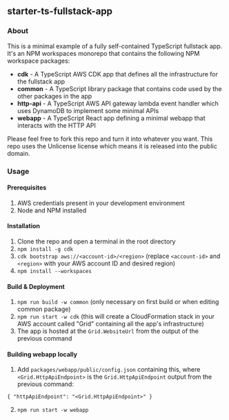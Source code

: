## starter-ts-fullstack-app

### About

This is a minimal example of a fully self-contained TypeScript fullstack app. It's an NPM workspaces monorepo that
contains the following NPM workspace packages:

* **cdk** - A TypeScript AWS CDK app that defines all the infrastructure for the fullstack app
* **common** - A TypeScript library package that contains code used by the other packages in the app
* **http-api** - A TypeScript AWS API gateway lambda event handler which uses DynamoDB to implement some minimal APIs
* **webapp** - A TypeScript React app defining a minimal webapp that interacts with the HTTP API

Please feel free to fork this repo and turn it into whatever you want. This repo uses the Unlicense license which means
it is released into the public domain.

### Usage

#### Prerequisites

1. AWS credentials present in your development environment
2. Node and NPM installed

#### Installation

1. Clone the repo and open a terminal in the root directory
2. `npm install -g cdk`
3. `cdk bootstrap aws://<account-id>/<region>` (replace `<account-id>` and `<region>` with your AWS account ID and desired
region)
4. `npm install --workspaces`

#### Build & Deployment

1. `npm run build -w common` (only necessary on first build or when editing common package)
2. `npm run start -w cdk` (this will create a CloudFormation stack in your AWS account called "Grid" containing all the
app's infrastructure)
3. The app is hosted at the `Grid.WebsiteUrl` from the output of the previous command

#### Building webapp locally

1. Add `packages/webapp/public/config.json` containing this, where `<Grid.HttpApiEndpoint>` is the `Grid.HttpApiEndpoint` output from the previous command:

```
{ "httpApiEndpoint": "<Grid.HttpApiEndpoint>" }
```
2. `npm run start -w webapp`
